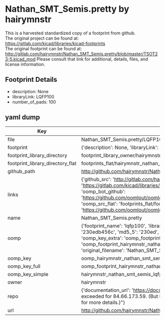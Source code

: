 # Nathan_SMT_Semis.pretty by hairymnstr  
This is a harvested standardized copy of a footprint from github.  
The original project can be found at:  
https://gitlab.com/kicad/libraries/kicad-footprints  
The original footprint can be found at:
http://gitlab.com/hairymnstr/Nathan_SMT_Semis.pretty/blob/master/TSOT23-5.kicad_mod
Please consult that link for additional, details, files, and license information.  
## Footprint Details
* description: None  
* libraryLink: LQFP100  
* number_of_pads: 100  
## yaml dump  
| Key | Value |  
| --- | --- |  
| file | Nathan_SMT_Semis.pretty/LQFP100.kicad_mod |  
| footprint | {'description': None, 'libraryLink': 'LQFP100', 'number_of_pads': 100} |  
| footprint_library_directory | footprint_library_owner/hairymnstr_Nathan_SMT_Semis.pretty |  
| footprint_library_directory_flat | footprints_flat/hairymnstr_nathan_smt_semis_lqfp100/working |  
| github_path | http://github.com/hairymnstr/Nathan_SMT_Semis.pretty/blob/master/LQFP100.kicad_mod |  
| links | {'github_src': 'http://gitlab.com/hairymnstr/Nathan_SMT_Semis.pretty/blob/master/TSOT23-5.kicad_mod', 'github_src_repo': 'https://gitlab.com/kicad/libraries/kicad-footprints', 'oomp_bot': 'footprints/hairymnstr_nathan_smt_semis_lqfp100/working', 'oomp_bot_github': 'https://github.com/oomlout/oomlout_oomp_footprint_bot/tree/main/footprints/hairymnstr_nathan_smt_semis_lqfp100/working', 'oomp_src_flat': 'footprints_flat/footprints_flat/hairymnstr_nathan_smt_semis_lqfp100/working', 'oomp_src_flat_github': 'https://github.com/oomlout/oomlout_oomp_footprint_src/tree/main/footprints_flat/hairymnstr_nathan_smt_semis_lqfp100/working'} |  
| name | Nathan_SMT_Semis.pretty |  
| oomp | {'footprint_name': 'lqfp100', 'library_name': 'nathan_smt_semis', 'md5': '230edb456cc579e1215d7b31daf65220', 'md5_10': '230edb456c', 'md5_5': '230ed', 'md5_6': '230edb', 'oomp_key': 'oomp_hairymnstr_nathan_smt_semis_lqfp100', 'oomp_key_extra': 'oomp_footprint_hairymnstr_nathan_smt_semis_lqfp100', 'oomp_key_full': 'oomp_footprint_hairymnstr_nathan_smt_semis_lqfp100_230edb', 'oomp_key_simple': 'hairymnstr_nathan_smt_semis_lqfp100', 'original_filename': 'Nathan_SMT_Semis.pretty/LQFP100.kicad_mod', 'owner_name': 'hairymnstr'} |  
| oomp_key | oomp_hairymnstr_nathan_smt_semis_lqfp100 |  
| oomp_key_full | oomp_footprint_hairymnstr_nathan_smt_semis_lqfp100 |  
| oomp_key_simple | hairymnstr_nathan_smt_semis_lqfp100 |  
| owner | hairymnstr |  
| repo | {'documentation_url': 'https://docs.github.com/rest/overview/resources-in-the-rest-api#rate-limiting', 'message': "API rate limit exceeded for 84.66.173.59. (But here's the good news: Authenticated requests get a higher rate limit. Check out the documentation for more details.)"} |  
| url | http://github.com/hairymnstr/Nathan_SMT_Semis.pretty |  

